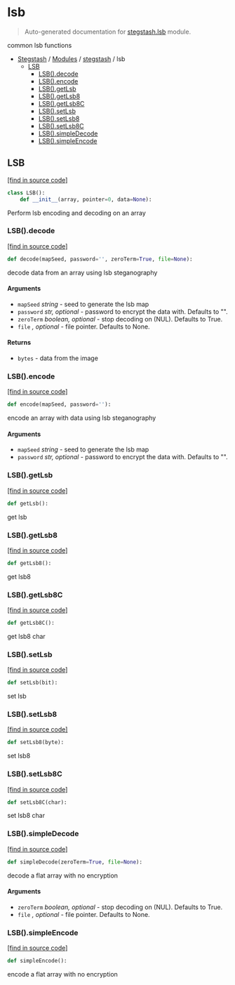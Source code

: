 # lsb

> Auto-generated documentation for [stegstash.lsb](../../stegstash/lsb.py) module.

common lsb functions

- [Stegstash](../README.md#stegstash-index) / [Modules](../README.md#stegstash-modules) / [stegstash](index.md#stegstash) / lsb
    - [LSB](#lsb)
        - [LSB().decode](#lsbdecode)
        - [LSB().encode](#lsbencode)
        - [LSB().getLsb](#lsbgetlsb)
        - [LSB().getLsb8](#lsbgetlsb8)
        - [LSB().getLsb8C](#lsbgetlsb8c)
        - [LSB().setLsb](#lsbsetlsb)
        - [LSB().setLsb8](#lsbsetlsb8)
        - [LSB().setLsb8C](#lsbsetlsb8c)
        - [LSB().simpleDecode](#lsbsimpledecode)
        - [LSB().simpleEncode](#lsbsimpleencode)

## LSB

[[find in source code]](../../stegstash/lsb.py#L5)

```python
class LSB():
    def __init__(array, pointer=0, data=None):
```

Perform lsb encoding and decoding on an array

### LSB().decode

[[find in source code]](../../stegstash/lsb.py#L83)

```python
def decode(mapSeed, password='', zeroTerm=True, file=None):
```

decode data from an array using lsb steganography

#### Arguments

- `mapSeed` *string* - seed to generate the lsb map
- `password` *str, optional* - password to encrypt the data with. Defaults to "".
- `zeroTerm` *boolean, optional* - stop decoding on   (NUL). Defaults to True.
- `file` *<file>, optional* - file pointer. Defaults to None.

#### Returns

- `bytes` - data from the image

### LSB().encode

[[find in source code]](../../stegstash/lsb.py#L113)

```python
def encode(mapSeed, password=''):
```

encode an array with data using lsb steganography

#### Arguments

- `mapSeed` *string* - seed to generate the lsb map
- `password` *str, optional* - password to encrypt the data with. Defaults to "".

### LSB().getLsb

[[find in source code]](../../stegstash/lsb.py#L22)

```python
def getLsb():
```

get lsb

### LSB().getLsb8

[[find in source code]](../../stegstash/lsb.py#L37)

```python
def getLsb8():
```

get lsb8

### LSB().getLsb8C

[[find in source code]](../../stegstash/lsb.py#L50)

```python
def getLsb8C():
```

get lsb8 char

### LSB().setLsb

[[find in source code]](../../stegstash/lsb.py#L14)

```python
def setLsb(bit):
```

set lsb

### LSB().setLsb8

[[find in source code]](../../stegstash/lsb.py#L31)

```python
def setLsb8(byte):
```

set lsb8

### LSB().setLsb8C

[[find in source code]](../../stegstash/lsb.py#L45)

```python
def setLsb8C(char):
```

set lsb8 char

### LSB().simpleDecode

[[find in source code]](../../stegstash/lsb.py#L56)

```python
def simpleDecode(zeroTerm=True, file=None):
```

decode a flat array with no encryption

#### Arguments

- `zeroTerm` *boolean, optional* - stop decoding on   (NUL). Defaults to True.
- `file` *<file>, optional* - file pointer. Defaults to None.

### LSB().simpleEncode

[[find in source code]](../../stegstash/lsb.py#L73)

```python
def simpleEncode():
```

encode a flat array with no encryption
